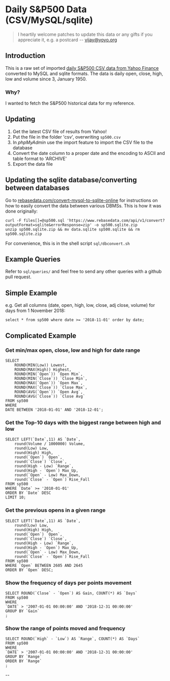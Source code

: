 # Daily S&P500 Data (CSV/MySQL/sqlite)

> I heartily welcome patches to update this data or any gifts if you appreciate it, e.g. a postcard  -- vijay@yoyo.org

## Introduction

This is a raw set of imported [daily S&P500 CSV data from Yahoo Finance](https://finance.yahoo.com/quote/%5EGSPC/history?guccounter=1) converted to MySQL and sqlite formats.  The data is daily open, close, high, low and volume since 3, January 1950.

### Why?

I wanted to fetch the S&P500 historical data for my reference.

## Updating

1. Get the latest CSV file of results from Yahoo!
2. Put the file in the folder 'csv', overwriting `sp500.csv`
3. In *phpMyAdmin* use the import feature to import the CSV file to the database
4. Convert the date column to a proper date and the encoding to ASCII and table format to 'ARCHIVE'
5. Export the data file

## Updating the sqlite database/converting between databases

Go to [rebasedata.com/convert-mysql-to-sqlite-online](https://www.rebasedata.com/convert-mysql-to-sqlite-online) for instructions on how to easily convert the data between various DBMSs.  This is how it was done originally:

```
curl -F files[]=@sp500.sql 'https://www.rebasedata.com/api/v1/convert?outputFormat=sqlite&errorResponse=zip' -o sp500.sqlite.zip
unzip sp500.sqlite.zip && mv data.sqlite sp500.sqlite && rm sp500.sqlite.zip
```
For convenience, this is in the shell script `sql/dbconvert.sh`

## Example Queries

Refer to `sql/queries/` and feel free to send any other queries with a github pull request.

## Simple Example

e.g. Get all columns (date, open, high, low, close, adj close, volume) for days from 1 November 2018:

```
select * from sp500 where date >= '2018-11-01' order by date;
```

## Complicated Example

### Get min/max open, close, low and high for date range

```
SELECT 
	ROUND(MIN(Low)) Lowest, 
	ROUND(MAX(High)) Highest, 
	ROUND(MIN(`Open`)) `Open Min`, 
	ROUND(MIN(`Close`)) `Close Min`, 
	ROUND(MAX(`Open`)) `Open Max`, 
	ROUND(MAX(`Close`)) `Close Max`,
	ROUND(AVG(`Open`)) `Open Avg`, 
	ROUND(AVG(`Close`)) `Close Avg`
FROM sp500 
WHERE 
DATE BETWEEN '2018-01-01' AND '2018-12-01';
```

### Get the Top-10 days with the biggest range between high and low

```
SELECT LEFT(`Date`,11) AS `Date`, 
	round(Volume / 1000000) Volume, 
	round(Low) Low, 
	round(High) High, 
	round(`Open`) `Open`, 
	round(`Close`) `Close`, 
	round(High - Low) `Range`, 
	round(High - `Open`) Max_Up, 
	round(`Open` - Low) Max_Down, 
	round(`Close` - `Open`) Rise_Fall
FROM sp500 
WHERE `Date` >= '2010-01-01'
ORDER BY `Date` DESC
LIMIT 10;
```

### Get the previous opens in a given range

```
SELECT LEFT(`Date`,11) AS `Date`, 
	round(Low) Low, 
	round(High) High, 
	round(`Open`) `Open`, 
	round(`Close`) `Close`, 
	round(High - Low) `Range`, 
	round(High - `Open`) Max_Up, 
	round(`Open` - Low) Max_Down, 
	round(`Close` - `Open`) Rise_Fall
FROM sp500
WHERE `Open` BETWEEN 2605 AND 2645
ORDER BY `Open` DESC;
```

### Show the frequency of days per points movement

```
SELECT ROUND(`Close` - `Open`) AS Gain, COUNT(*) AS `Days`
FROM sp500
WHERE 
`DATE` > '2007-01-01 00:00:00' AND '2018-12-31 00:00:00'
GROUP BY `Gain`
;
```

### Show the range of points moved and frequency

```
SELECT ROUND(`High` - `Low`) AS `Range`, COUNT(*) AS `Days`
FROM sp500
WHERE 
`DATE` > '2007-01-01 00:00:00' AND '2018-12-31 00:00:00'
GROUP BY `Range`
ORDER BY `Range`
;
```

--

